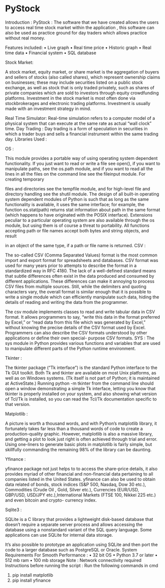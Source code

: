 # PyStock
Introduction : PyStock :
The software that we have created allows the users to access real time stock market within the application , this software can also be used as practice ground for day traders which allows practice without real money.

Features included:
• Live graph
• Real time price • Historic graph
• Real time data
• Financial system • SQL database

Stock Market:

A stock market, equity market, or share market is the aggregation of buyers and sellers of stocks (also called shares), which represent ownership claims on businesses; these may include securities listed on a public stock exchange, as well as stock that is only traded privately, such as shares of private companies which are sold to investors through equity crowdfunding platforms. Investment in the stock market is most often done via stockbrokerages and electronic trading platforms. Investment is usually made with an investment strategy in mind.
 
Real Time Simulator:
Real-time simulation refers to a computer model of a physical system that can execute at the same rate as actual “wall clock” time.
Day Trading :
Day trading is a form of speculation in securities in which a trader buys and sells a financial instrument within the same trading day.
Libraries Used :

OS :

This module provides a portable way of using operating system dependent functionality. If you just want to read or write a file see open(), if you want to manipulate paths, see the os.path module, and if you want to read all the lines in all the files on the command line see the fileinput module. For creating temporary

files and directories see the tempfile module, and for high-level file and directory handling see the shutil module.
The design of all built-in operating system dependent modules of Python is such that as long as the same functionality is available, it uses the same interface; for example, the function os.stat(path) returns stat information about path in the same format (which happens to have originated with the POSIX interface).
Extensions peculiar to a particular operating system are also available through the os module, but using them is of course a threat to portability.
All functions accepting path or file names accept both bytes and string objects, and result

in an object of the same type, if a path or file name is returned.
CSV :

The so-called CSV (Comma Separated Values) format is the most common import and export format for spreadsheets and databases. CSV format was used for many years prior to attempts to describe the format in a standardized way in RFC 4180. The lack of a well-defined standard means that subtle differences often exist in the data produced and consumed by different applications. These differences can make it annoying to process CSV files from multiple sources. Still, while the delimiters and quoting characters vary, the overall format is similar enough that it is possible to write a single module which can efficiently manipulate such data, hiding the details of reading and writing the data from the programmer.

The csv module implements classes to read and write tabular data in CSV format. It allows programmers to say, “write this data in the format preferred by Excel,” or “read data from this file which was generated by Excel,” without knowing the precise details of the CSV format used by Excel. Programmers can also describe the CSV formats understood by other applications or define their own special- purpose CSV formats.
SYS : The sys module in Python provides various functions and variables that are used to manipulate different parts of the Python runtime environment.

Tkinter :

The tkinter package (“Tk interface”) is the standard Python interface to the Tk GUI toolkit. Both Tk and tkinter are available on most Unix platforms, as well as on Windows systems. (Tk itself is not part of Python; it is maintained at ActiveState.)
Running python -m tkinter from the command line should open a window demonstrating a simple Tk interface, letting you know that tkinter is properly installed on your system, and also showing what version of Tcl/Tk is installed, so you can read the Tcl/Tk documentation specific to that version.

Matplotlib :

A picture is worth a thousand words, and with Python’s matplotlib library, it fortunately takes far less than a thousand words of code to create a production-quality graphic. However, matplotlib is also a massive library, and getting a plot to look just right is often achieved through trial and error. Using one-liners to generate basic plots in matplotlib is fairly simple, but skillfully commanding the remaining 98% of the library can be daunting.
 
Yfinance :

yfinance package not just helps to to access the share-price details, it also provides myriad of other financial and non-financial data pertaining to all companies listed in the United States. yfinance can also be used to obtain data related of bonds, stock indices (S&P 500, Nasdaq, Dow 30 etc.), Commodities (Crude Oil , Gold, Silver etc.), Currencies (EUR/USD, GBP/USD, USD/JPY etc.),International Markets (FTSE 100, Nikkei 225 etc.) and even bitcoin and crypto- currency index.

Sqlite3 :
 
SQLite is a C library that provides a lightweight disk-based database that doesn’t require a separate server process and allows accessing the database using a nonstandard variant of the SQL query language. Some applications can use SQLite for internal data storage.
 
It’s also possible to prototype an application using SQLite and then port the code to a larger database such as PostgreSQL or Oracle.
System Requirements For Smooth Performance :
• 32 bit OS
• Python 3.7 or later
• 512 mb ram
• 100 mb storage
Note : Network connectivity required
Instructions before running the script :
Run the following commands in cmd
1. pip install matplotlib
2. pip install yfinance
     
